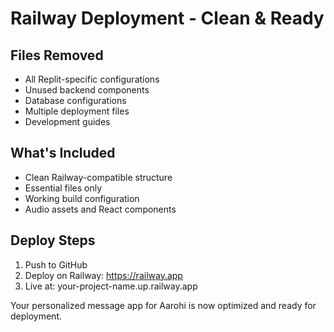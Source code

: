 # Railway Deployment - Clean & Ready

## Files Removed
- All Replit-specific configurations
- Unused backend components
- Database configurations 
- Multiple deployment files
- Development guides

## What's Included
- Clean Railway-compatible structure
- Essential files only
- Working build configuration
- Audio assets and React components

## Deploy Steps
1. Push to GitHub
2. Deploy on Railway: https://railway.app
3. Live at: your-project-name.up.railway.app

Your personalized message app for Aarohi is now optimized and ready for deployment.